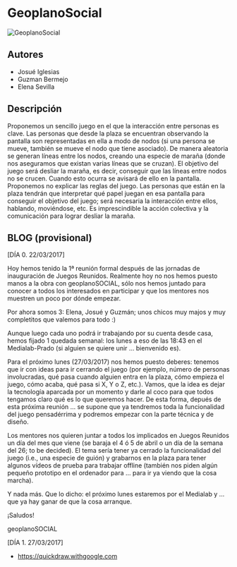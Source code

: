 # GeoplanoSocial


![GeoplanoSocial](header.png)

Autores
------------
 * Josué Iglesias
 * Guzman Bermejo
 * Elena Sevilla

Descripción
------------

Proponemos un sencillo juego en el que la interacción entre personas es clave. Las personas que desde la plaza se encuentran observando la pantalla son representadas en ella a modo de nodos (si una persona se mueve, también se mueve el nodo que tiene asociado). De manera aleatoria se generan líneas entre los nodos, creando una especie de maraña (donde nos aseguramos que existan varias líneas que se cruzan). El objetivo del juego será desliar la maraña, es decir, conseguir que las líneas entre nodos no se crucen. Cuando esto ocurra se avisará de ello en la pantalla. Proponemos no explicar las reglas del juego. Las personas que están en la plaza tendrán que interpretar qué papel juegan en esa pantalla para conseguir el objetivo del juego; será necesaria la interacción entre ellos, hablando, moviéndose, etc. Es imprescindible la acción colectiva y la comunicación para lograr desliar la maraña.

BLOG (provisional)
------------
[DÍA 0. 22/03/2017]

Hoy hemos tenido la 1ª reunión formal después de las jornadas de inauguración de Juegos Reunidos. Realmente hoy no nos hemos puesto manos a la obra con geoplanoSOCIAL, sólo nos hemos juntado para conocer a todos los interesados en participar y que los mentores nos muestren un poco por dónde empezar.

Por ahora somos 3: Elena, Josué y Guzmán; unos chicos muy majos y muy completitos que valemos para todo :)

Aunque luego cada uno podrá ir trabajando por su cuenta desde casa, hemos fijado 1 quedada semanal: los lunes a eso de las 18:43 en el Medialab-Prado (si alguien se quiere unir ... bienvenido es).

Para el próximo lunes (27/03/2017) nos hemos puesto deberes: tenemos que ir con ideas para ir cerrando el juego (por ejemplo, número de personas involucradas, qué pasa cuando alguien entra en la plaza, cómo empieza el juego, cómo acaba, qué pasa si X, Y o Z, etc.). Vamos, que la idea es dejar la tecnología aparcada por un momento y darle al coco para que todos tengamos claro qué es lo que queremos hacer. De esta forma, depués de esta próxima reunión ... se supone que ya tendremos toda la funcionalidad del juego pensadérrima y podremos empezar con la parte técnica y de diseño.

Los mentores nos quieren juntar a todos los implicados en Juegos Reunidos un día del mes que viene (se baraja el 4 ó 5 de abril o un día de la semana del 26; to be decided). El tema sería tener ya cerrado la funcionalidad del juego (i.e., una especie de guión) y grabarnos en la plaza para tener algunos vídeos de prueba para trabajar offline (también nos piden algún pequeño prototipo en el ordenador para ... para ir ya viendo que la cosa marcha).

Y nada más. Que lo dicho: el próximo lunes estaremos por el Medialab y ... que ya hay ganar de que la cosa arranque.

¡Saludos!

geoplanoSOCIAL

[DÍA 1. 27/03/2017]

* https://quickdraw.withgoogle.com
